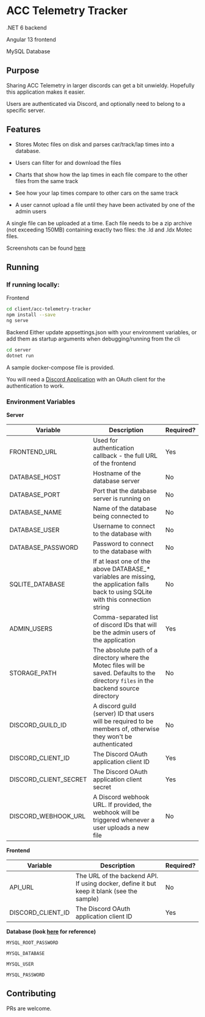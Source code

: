 # ACC Telemetry Tracker

.NET 6 backend

Angular 13 frontend

MySQL Database

## Purpose

Sharing ACC Telemetry in larger discords can get a bit unwieldy. Hopefully this application makes it easier.

Users are authenticated via Discord, and optionally need to belong to a specific server.

## Features

- Stores Motec files on disk and parses car/track/lap times into a database.

- Users can filter for and download the files

- Charts that show how the lap times in each file compare to the other files from the same track

- See how your lap times compare to other cars on the same track

- A user cannot upload a file until they have been activated by one of the admin users

A single file can be uploaded at a time. Each file needs to be a zip archive (not exceeding 150MB) containing exactly two files: the .ld and .ldx Motec files.

Screenshots can be found [here](screenshots/)

## Running

### If running locally:
Frontend
```bash
cd client/acc-telemetry-tracker
npm install --save
ng serve
```
Backend
Either update appsettings.json with your environment variables, or add them as startup arguments when debugging/running from the cli
```bash
cd server
dotnet run
```

A sample docker-compose file is provided.

You will need a [Discord Application](https://discord.com/developers/applications) with an OAuth client for the authentication to work.

### Environment Variables

**Server**

| Variable              | Description                                                                                                                             | Required? |
|-----------------------|-----------------------------------------------------------------------------------------------------------------------------------------|-----------|
| FRONTEND_URL          | Used for authentication callback - the full URL of the frontend                                                                         | Yes       |
| DATABASE_HOST         | Hostname of the database server                                                                                                         | No        |
| DATABASE_PORT         | Port that the database server is running on                                                                                             | No        |
| DATABASE_NAME         | Name of the database being connected to                                                                                                 | No        |
| DATABASE_USER         | Username to connect to the database with                                                                                                | No        |
| DATABASE_PASSWORD     | Password to connect to the database with                                                                                                | No        |
| SQLITE_DATABASE       | If at least one of the above DATABASE_* variables are missing, the application falls back to using SQLite with this connection string   | No        |
| ADMIN_USERS           | Comma-separated list of discord IDs that will be the admin users of the application                                                     | Yes       |
| STORAGE_PATH          | The absolute path of a directory where the Motec files will be saved. Defaults to the directory `files` in the backend source directory | No        |
| DISCORD_GUILD_ID      | A discord guild (server) ID that users will be required to be members of, otherwise they won't be authenticated                         | No        |
| DISCORD_CLIENT_ID     | The Discord OAuth application client ID                                                                                                 | Yes       |
| DISCORD_CLIENT_SECRET | The Discord OAuth application client secret                                                                                             | Yes       |
| DISCORD_WEBHOOK_URL   | A Discord webhook URL. If provided, the webhook will be triggered whenever a user uploads a new file                                    | No        |

**Frontend**

| Variable          | Description                                                                               | Required? |
|-------------------|-------------------------------------------------------------------------------------------|-----------|
| API_URL           | The URL of the backend API. If using docker, define it but keep it blank (see the sample) | No        |
| DISCORD_CLIENT_ID | The Discord OAuth application client ID                                                   | Yes       |

**Database (look [here](https://hub.docker.com/_/mysql) for reference)**
```
MYSQL_ROOT_PASSWORD

MYSQL_DATABASE

MYSQL_USER

MYSQL_PASSWORD
```

## Contributing

PRs are welcome.